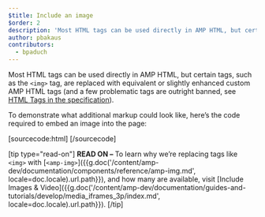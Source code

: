 ```yaml
---
$title: Include an image
$order: 2
description: 'Most HTML tags can be used directly in AMP HTML, but certain tags, such as the `<img>` tag, are replaced with equivalent or slightly enhanced custom AMP HTML tags'
author: pbakaus
contributors:
  - bpaduch
---
```


Most HTML tags can be used directly in AMP HTML, but certain tags, such as the `<img>` tag, are replaced with equivalent or slightly enhanced custom AMP HTML tags (and a few problematic tags are outright banned, see [HTML Tags in the specification](/docs/fundamentals/spec.html#html-tags)).

To demonstrate what additional markup could look like, here’s the code required to embed an image into the page:

[sourcecode:html]
<amp-img src="welcome.jpg" alt="Welcome" height="400" width="800"></amp-img>
[/sourcecode]

[tip type="read-on"]
**READ ON –** To learn why we’re replacing tags like `<img>` with [`<amp-img>`]({{g.doc('/content/amp-dev/documentation/components/reference/amp-img.md', locale=doc.locale).url.path}}), and how many are available, visit [Include Images & Video]({{g.doc('/content/amp-dev/documentation/guides-and-tutorials/develop/media_iframes_3p/index.md', locale=doc.locale).url.path}}).
[/tip]
